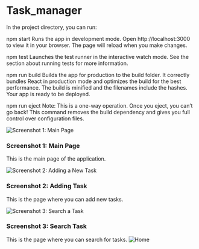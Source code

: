 # Task_manager
In the project directory, you can run:

npm start
Runs the app in development mode. Open http://localhost:3000 to view it in your browser. The page will reload when you make changes.

npm test
Launches the test runner in the interactive watch mode. See the section about running tests for more information.

npm run build
Builds the app for production to the build folder. It correctly bundles React in production mode and optimizes the build for the best performance. The build is minified and the filenames include the hashes. Your app is ready to be deployed.

npm run eject
Note: This is a one-way operation. Once you eject, you can’t go back! This command removes the build dependency and gives you full control over configuration files.


![Screenshot 1: Main Page](public/assets/Home.png)

### Screenshot 1: Main Page
This is the main page of the application.

![Screenshot 2: Adding a New Task](public/assets/Add.png)

### Screenshot 2: Adding Task
This is the page where you can add new tasks.

![Screenshot 3: Search a Task](public/assets/Search.png)

### Screenshot 3: Search Task
This is the page where you can search for tasks.
![Home](https://github.com/user-attachments/assets/a963117a-53ce-4c8f-9563-9f922da5f105)

